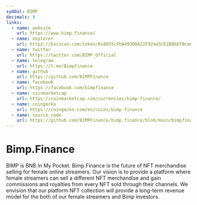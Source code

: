 ```yaml
---
symbol: BIMP
decimals: 9
links:
  - name: website
    url: https://www.bimp.finance/
  - name: explorer
    url: https://bscscan.com/token/0x8855cFbA493D8A22F924a5CE1B06EFBceA68FFeC
  - name: twitter
    url: https://twitter.com/BIMP_Official
  - name: telegram
    url: https://t.me/BimpFinance
  - name: github
    url: https://github.com/BIMPFinance
  - name: facebook
    url: https://facebook.com/bimpfinance
  - name: coinmarketcap
    url: https://coinmarketcap.com/currencies/bimp-finance/
  - name: coingecko
    url: https://coingecko.com/en/coins/bimp-finance
  - name: source_code
    url: https://github.com/BIMPFinance/bimp.finance/blob/main/bimpfinance.sol
---
```


# Bimp.Finance

BIMP is BNB In My Pocket. Bimp.Finance is the future of NFT merchandise selling for female online streamers. Our vision is to provide a platform where female streamers can sell a different NFT merchandise and gain commissions and royalties from every NFT sold through their channels. We envision that our platform NFT collection will provide a long-term revenue model for the both of our female streamers and Bimp investors.
